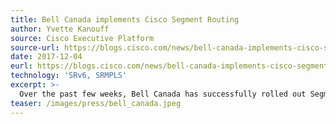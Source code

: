 ```yaml
---
title: Bell Canada implements Cisco Segment Routing
author: Yvette Kanouff
source: Cisco Executive Platform
source-url: https://blogs.cisco.com/news/bell-canada-implements-cisco-segment-routing
date: 2017-12-04
eurl: https://blogs.cisco.com/news/bell-canada-implements-cisco-segment-routing
technology: 'SRv6, SRMPLS'
excerpt: >-
  Over the past few weeks, Bell Canada has successfully rolled out Segment Routing in its next-generation core network, marking a milestone as the first Canadian carrier to actively use this innovative technology for network automation and software-defined networking (SDN) capabilities.
teaser: /images/press/bell_canada.jpeg
---
```

